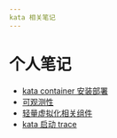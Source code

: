 ```yaml
---
kata 相关笔记
---
```


# 个人笔记

- [kata container 安装部署](kata/install.md)
- [可观测性](kata/observability.md)
- [轻量虚拟化相关组件](kata/guest-asserts.md)
- [kata 启动 trace](kata/trace.md)